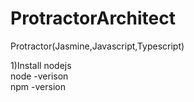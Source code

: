 # ProtractorArchitect
Protractor(Jasmine,Javascript,Typescript)

1)Install nodejs </br>
 node -verison</br>
 npm -version
